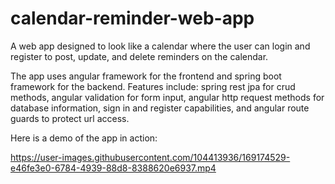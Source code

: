 # calendar-reminder-web-app
A web app designed to look like a calendar where the user can login and register to post, update, and delete reminders on the calendar.

The app uses angular framework for the frontend and spring boot framework for the backend. Features include: spring rest jpa for crud methods, angular validation for form input, angular http request methods for database information, sign in and register capabilities, and angular route guards to protect url access.

Here is a demo of the app in action:


https://user-images.githubusercontent.com/104413936/169174529-e46fe3e0-6784-4939-88d8-8388620e6937.mp4

